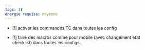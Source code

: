 ```yaml
---
tags: []
énergie requise: moyenne
---
```

- [!] activer les commandes TC dans toutes les config

- [!] faire des macros comme pour mobile (avec changement état checklist) dans toutes les configs